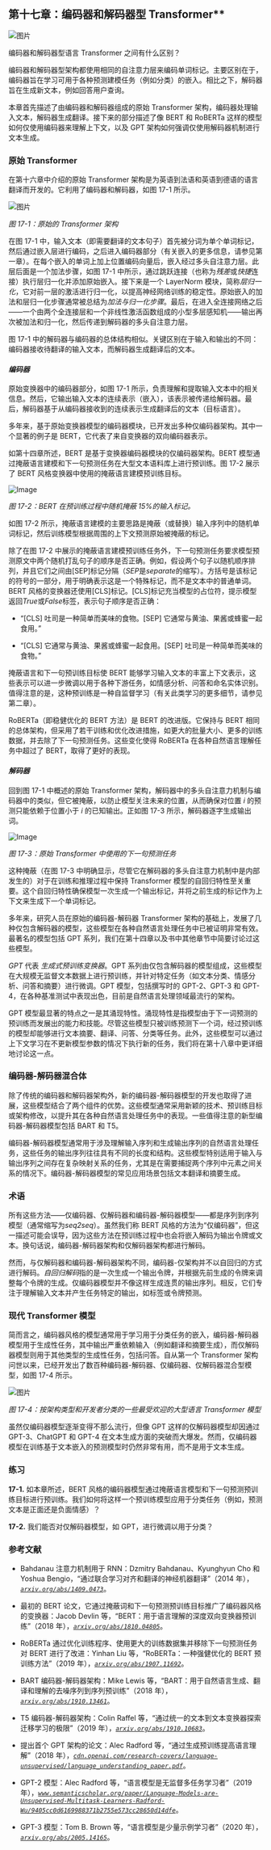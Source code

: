 ## 第十七章：编码器和解码器型 Transformer**

![图片](img/common.jpg)

编码器和解码器型语言 Transformer 之间有什么区别？

编码器和解码器型架构都使用相同的自注意力层来编码单词标记。主要区别在于，编码器旨在学习可用于各种预测建模任务（例如分类）的嵌入。相比之下，解码器旨在生成新文本，例如回答用户查询。

本章首先描述了由编码器和解码器组成的原始 Transformer 架构，编码器处理输入文本，解码器生成翻译。接下来的部分描述了像 BERT 和 RoBERTa 这样的模型如何仅使用编码器来理解上下文，以及 GPT 架构如何强调仅使用解码器机制进行文本生成。

### **原始 Transformer**

在第十六章中介绍的原始 Transformer 架构是为英语到法语和英语到德语的语言翻译而开发的。它利用了编码器和解码器，如图 17-1 所示。

![图片](img/17fig01.jpg)

*图 17-1：原始的 Transformer 架构*

在图 17-1 中，输入文本（即需要翻译的文本句子）首先被分词为单个单词标记，然后通过嵌入层进行编码，之后进入编码器部分（有关嵌入的更多信息，请参见第一章）。在每个嵌入的单词上加上位置编码向量后，嵌入经过多头自注意力层。此层后面是一个加法步骤，如图 17-1 中所示，通过跳跃连接（也称为*残差*或*快捷*连接）执行层归一化并添加原始嵌入。接下来是一个 LayerNorm 模块，简称*层归一化*，它对前一层的激活进行归一化，以提高神经网络训练的稳定性。原始嵌入的加法和层归一化步骤通常被总结为*加法与归一化步骤*。最后，在进入全连接网络之后——一个由两个全连接层和一个非线性激活函数组成的小型多层感知机——输出再次被加法和归一化，然后传递到解码器的多头自注意力层。

图 17-1 中的解码器与编码器的总体结构相似。关键区别在于输入和输出的不同：编码器接收待翻译的输入文本，而解码器生成翻译后的文本。

#### ***编码器***

原始变换器中的编码器部分，如图 17-1 所示，负责理解和提取输入文本中的相关信息。然后，它输出输入文本的连续表示（嵌入），该表示被传递给解码器。最后，解码器基于从编码器接收到的连续表示生成翻译后的文本（目标语言）。

多年来，基于原始变换器模型的编码器模块，已开发出多种仅编码器架构。其中一个显著的例子是 BERT，它代表了来自变换器的双向编码器表示。

如第十四章所述，BERT 是基于变换器编码器模块的仅编码器架构。BERT 模型通过掩蔽语言建模和下一句预测任务在大型文本语料库上进行预训练。图 17-2 展示了 BERT 风格变换器中使用的掩蔽语言建模预训练目标。

![Image](img/17fig02.jpg)

*图 17-2：BERT 在预训练过程中随机掩蔽 15%的输入标记。*

如图 17-2 所示，掩蔽语言建模的主要思路是掩蔽（或替换）输入序列中的随机单词标记，然后训练模型根据周围的上下文预测原始被掩蔽的标记。

除了在图 17-2 中展示的掩蔽语言建模预训练任务外，下一句预测任务要求模型预测原文中两个随机打乱句子的顺序是否正确。例如，假设两个句子以随机顺序排列，并且它们之间由[SEP]标记分隔（*SEP*是*separate*的缩写）。方括号是该标记的符号的一部分，用于明确表示这是一个特殊标记，而不是文本中的普通单词。BERT 风格的变换器还使用[CLS]标记。[CLS]标记充当模型的占位符，提示模型返回*True*或*False*标签，表示句子顺序是否正确：

+   “[CLS] 吐司是一种简单而美味的食物。[SEP] 它通常与黄油、果酱或蜂蜜一起食用。”

+   “[CLS] 它通常与黄油、果酱或蜂蜜一起食用。[SEP] 吐司是一种简单而美味的食物。”

掩蔽语言和下一句预训练目标使 BERT 能够学习输入文本的丰富上下文表示，这些表示可以进一步微调以用于各种下游任务，如情感分析、问答和命名实体识别。值得注意的是，这种预训练是一种自监督学习（有关此类学习的更多细节，请参见第二章）。

RoBERTa（即稳健优化的 BERT 方法）是 BERT 的改进版。它保持与 BERT 相同的总体架构，但采用了若干训练和优化改进措施，如更大的批量大小、更多的训练数据，并去除了下一句预测任务。这些变化使得 RoBERTa 在各种自然语言理解任务中超过了 BERT，取得了更好的表现。

#### ***解码器***

回到图 17-1 中概述的原始 Transformer 架构，解码器中的多头自注意力机制与编码器中的类似，但它被掩蔽，以防止模型关注未来的位置，从而确保对位置 *i* 的预测只能依赖于位置小于 *i* 的已知输出。正如图 17-3 所示，解码器逐字生成输出词。

![Image](img/17fig03.jpg)

*图 17-3：原始 Transformer 中使用的下一句预测任务*

这种掩蔽（在图 17-3 中明确显示，尽管它在解码器的多头自注意力机制中是内部发生的）对于在训练和推理过程中保持 Transformer 模型的自回归特性至关重要。这个自回归特性确保模型一次生成一个输出标记，并将之前生成的标记作为上下文来生成下一个单词标记。

多年来，研究人员在原始的编码器-解码器 Transformer 架构的基础上，发展了几种仅包含解码器的模型，这些模型在各种自然语言处理任务中已被证明非常有效。最著名的模型包括 GPT 系列，我们在第十四章以及书中其他章节中简要讨论过这些模型。

*GPT* 代表 *生成式预训练变换器*。GPT 系列由仅包含解码器的模型组成，这些模型在大规模无监督文本数据上进行预训练，并针对特定任务（如文本分类、情感分析、问答和摘要）进行微调。GPT 模型，包括撰写时的 GPT-2、GPT-3 和 GPT-4，在各种基准测试中表现出色，目前是自然语言处理领域最流行的架构。

GPT 模型最显著的特点之一是其涌现特性。涌现特性是指模型由于下一词预测的预训练而发展出的能力和技能。尽管这些模型只被训练预测下一个词，经过预训练的模型却能够进行文本摘要、翻译、问答、分类等任务。此外，这些模型可以通过上下文学习在不更新模型参数的情况下执行新的任务，我们将在第十八章中更详细地讨论这一点。

### **编码器-解码器混合体**

除了传统的编码器和解码器架构外，新的编码器-解码器模型的开发也取得了进展，这些模型结合了两个组件的优势。这些模型通常采用新颖的技术、预训练目标或架构修改，以提升其在各种自然语言处理任务中的表现。一些值得注意的新型编码器-解码器模型包括 BART 和 T5。

编码器-解码器模型通常用于涉及理解输入序列和生成输出序列的自然语言处理任务，这些任务的输出序列往往具有不同的长度和结构。这些模型特别适用于输入与输出序列之间存在复杂映射关系的任务，尤其是在需要捕捉两个序列中元素之间关系的情况下。编码器-解码器模型的常见应用场景包括文本翻译和摘要生成。

### **术语**

所有这些方法——仅编码器、仅解码器和编码器-解码器模型——都是序列到序列模型（通常缩写为*seq2seq*）。虽然我们称 BERT 风格的方法为“仅编码器”，但这一描述可能会误导，因为这些方法在预训练过程中也会将嵌入解码为输出令牌或文本。换句话说，编码器-解码器架构和仅解码器架构都进行解码。

然而，与仅解码器和编码器-解码器架构不同，编码器-仅架构并不以自回归的方式进行解码。*自回归解码*指的是一次生成一个输出令牌，并根据先前生成的令牌来调整每个令牌的生成。仅编码器模型并不像这样生成连贯的输出序列。相反，它们专注于理解输入文本并产生任务特定的输出，如标签或令牌预测。

### **现代 Transformer 模型**

简而言之，编码器风格的模型通常用于学习用于分类任务的嵌入，编码器-解码器模型用于生成性任务，其中输出严重依赖输入（例如翻译和摘要生成），而仅解码器模型则用于其他类型的生成性任务，包括问答。自从第一个 Transformer 架构问世以来，已经开发出了数百种编码器-解码器、仅编码器、仅解码器混合型模型，如图 17-4 所示。

![图片](img/17fig04.jpg)

*图 17-4：按架构类型和开发者分类的一些最受欢迎的大型语言 Transformer 模型*

虽然仅编码器模型逐渐变得不那么流行，但像 GPT 这样的仅解码器模型却因通过 GPT-3、ChatGPT 和 GPT-4 在文本生成方面的突破而大爆发。然而，仅编码器模型在训练基于文本嵌入的预测模型时仍然非常有用，而不是用于文本生成。

### **练习**

**17-1.** 如本章所述，BERT 风格的编码器模型通过掩蔽语言模型和下一句预测预训练目标进行预训练。我们如何将这样一个预训练模型应用于分类任务（例如，预测文本是正面还是负面情感）？

**17-2.** 我们能否对仅解码器模型，如 GPT，进行微调以用于分类？

### **参考文献**

+   Bahdanau 注意力机制用于 RNN：Dzmitry Bahdanau、Kyunghyun Cho 和 Yoshua Bengio，“通过联合学习对齐和翻译的神经机器翻译”（2014 年），*[`arxiv.org/abs/1409.0473`](https://arxiv.org/abs/1409.0473)*。

+   最初的 BERT 论文，它通过掩蔽词和下一句预测预训练目标推广了编码器风格的变换器：Jacob Devlin 等，“BERT：用于语言理解的深度双向变换器预训练”（2018 年），*[`arxiv.org/abs/1810.04805`](https://arxiv.org/abs/1810.04805)*。

+   RoBERTa 通过优化训练程序、使用更大的训练数据集并移除下一句预测任务对 BERT 进行了改进：Yinhan Liu 等，“RoBERTa：一种强健优化的 BERT 预训练方法”（2019 年），*[`arxiv.org/abs/1907.11692`](https://arxiv.org/abs/1907.11692)*。

+   BART 编码器-解码器架构：Mike Lewis 等，“BART：用于自然语言生成、翻译和理解的去噪序列到序列预训练”（2018 年），*[`arxiv.org/abs/1910.13461`](https://arxiv.org/abs/1910.13461)*。

+   T5 编码器-解码器架构：Colin Raffel 等，“通过统一的文本到文本变换器探索迁移学习的极限”（2019 年），*[`arxiv.org/abs/1910.10683`](https://arxiv.org/abs/1910.10683)*。

+   提出首个 GPT 架构的论文：Alec Radford 等，“通过生成预训练提高语言理解”（2018 年），*[`cdn.openai.com/research-covers/language-unsupervised/language_understanding_paper.pdf`](https://cdn.openai.com/research-covers/language-unsupervised/language_understanding_paper.pdf)*。

+   GPT-2 模型：Alec Radford 等，“语言模型是无监督多任务学习者”（2019 年），*[`www.semanticscholar.org/paper/Language-Models-are-Unsupervised-Multitask-Learners-Radford-Wu/9405cc0d6169988371b2755e573cc28650d14dfe`](https://www.semanticscholar.org/paper/Language-Models-are-Unsupervised-Multitask-Learners-Radford-Wu/9405cc0d6169988371b2755e573cc28650d14dfe)*。

+   GPT-3 模型：Tom B. Brown 等，“语言模型是少量示例学习者”（2020 年），*[`arxiv.org/abs/2005.14165`](https://arxiv.org/abs/2005.14165)*。
